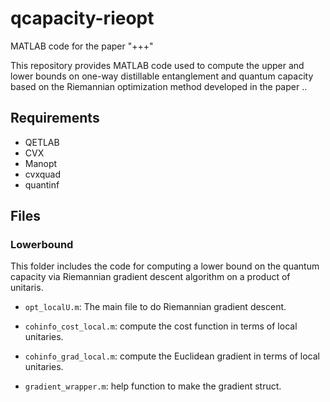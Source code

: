# qcapacity-rieopt
MATLAB code for the paper "+++"

This repository provides MATLAB code used to compute the upper and lower bounds on one-way distillable entanglement and quantum capacity based on the Riemannian optimization method developed in the paper ..


## Requirements

- QETLAB
- CVX
- Manopt
- cvxquad
- quantinf


## Files

### Lowerbound

This folder includes the code for computing a lower bound on the quantum capacity via Riemannian gradient descent algorithm on a product of unitaris.

- `opt_localU.m`: The main file to do Riemannian gradient descent.

- `cohinfo_cost_local.m`: compute the cost function in terms of local unitaries.

- `cohinfo_grad_local.m`: compute the Euclidean gradient in terms of local unitaries.

- `gradient_wrapper.m`: help function to make the gradient struct.
